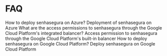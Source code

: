 # FAQ 

How to deploy senhasegura on Azure?
Deployment of senhasegura on Azure
What are the access permissions to senhasegura through the Google Cloud Platform's integrated balancer?
Access permission to senhasegura through the Google Cloud Platform's built-in balancer
How to deploy senhasegura on Google Cloud Platform?
Deploy senhasegura on Google Cloud Platform